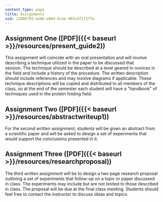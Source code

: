 ```yaml
---
content_type: page
title: Assignments
uid: 12086f92-ee8b-a08d-8cee-983cdf1727fa
---
```


Assignment One ([PDF]({{< baseurl >}}/resources/present_guide2))
----------------------------------------------------------------

This assignment will coincide with an oral presentation and will involve describing a technique utilized in the paper to be discussed that session. The technique should be described at a level geared to novices in the field and include a history of the procedure. The written description should include references and may involve diagrams if applicable. These technique descriptions will be copied and distributed to all members of the class, so at the end of the semester each student will have a "handbook" of techniques used in the protein folding field.

Assignment Two ([PDF]({{< baseurl >}}/resources/abstractwriteup1))
------------------------------------------------------------------

For the second written assignment, students will be given an abstract from a scientific paper and will be asked to design a set of experiments that would support the conclusions presented in it.

Assignment Three ([PDF]({{< baseurl >}}/resources/researchproposal))
--------------------------------------------------------------------

The third written assignment will be to design a two page research proposal outlining a set of experiments that follow-up on a topic or paper discussed in class. The experiments may include but are not limited to those described in class. The proposal will be due at the final class meeting. Students should feel free to contact the instructor to discuss ideas and topics.